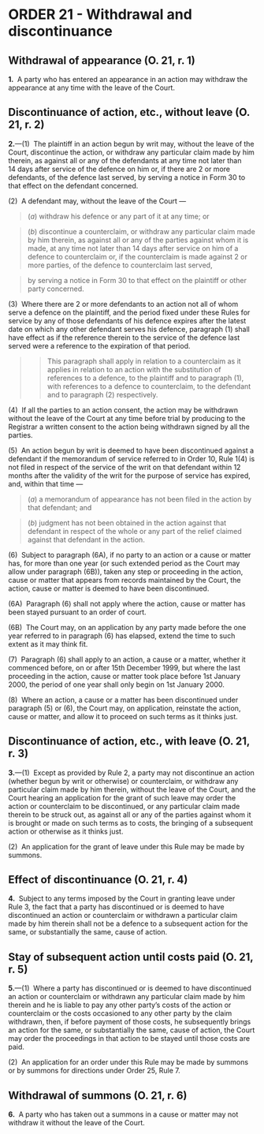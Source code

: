 # ORDER 21 - Withdrawal and discontinuance

## Withdrawal of appearance (O. 21, r. 1)

**1.**  A party who has entered an appearance in an action may withdraw the appearance at any time with the leave of the Court.

## Discontinuance of action, etc., without leave (O. 21, r. 2)

**2.**—(1)  The plaintiff in an action begun by writ may, without the leave of the Court, discontinue the action, or withdraw any particular claim made by him therein, as against all or any of the defendants at any time not later than 14 days after service of the defence on him or, if there are 2 or more defendants, of the defence last served, by serving a notice in Form 30 to that effect on the defendant concerned.



(2)  A defendant may, without the leave of the Court —

>(_a_) withdraw his defence or any part of it at any time; or

>(_b_) discontinue a counterclaim, or withdraw any particular claim made by him therein, as against all or any of the parties against whom it is made, at any time not later than 14 days after service on him of a defence to counterclaim or, if the counterclaim is made against 2 or more parties, of the defence to counterclaim last served,

>by serving a notice in Form 30 to that effect on the plaintiff or other party concerned.



(3)  Where there are 2 or more defendants to an action not all of whom serve a defence on the plaintiff, and the period fixed under these Rules for service by any of those defendants of his defence expires after the latest date on which any other defendant serves his defence, paragraph (1) shall have effect as if the reference therein to the service of the defence last served were a reference to the expiration of that period.

>

>>This paragraph shall apply in relation to a counterclaim as it applies in relation to an action with the substitution of references to a defence, to the plaintiff and to paragraph (1), with references to a defence to counterclaim, to the defendant and to paragraph (2) respectively.



(4)  If all the parties to an action consent, the action may be withdrawn without the leave of the Court at any time before trial by producing to the Registrar a written consent to the action being withdrawn signed by all the parties.



(5)  An action begun by writ is deemed to have been discontinued against a defendant if the memorandum of service referred to in Order 10, Rule 1(4) is not filed in respect of the service of the writ on that defendant within 12 months after the validity of the writ for the purpose of service has expired, and, within that time —

>(_a_) a memorandum of appearance has not been filed in the action by that defendant; and

>(_b_) judgment has not been obtained in the action against that defendant in respect of the whole or any part of the relief claimed against that defendant in the action.



(6)  Subject to paragraph (6A), if no party to an action or a cause or matter has, for more than one year (or such extended period as the Court may allow under paragraph (6B)), taken any step or proceeding in the action, cause or matter that appears from records maintained by the Court, the action, cause or matter is deemed to have been discontinued.



(6A)  Paragraph (6) shall not apply where the action, cause or matter has been stayed pursuant to an order of court.



(6B)  The Court may, on an application by any party made before the one year referred to in paragraph (6) has elapsed, extend the time to such extent as it may think fit.



(7)  Paragraph (6) shall apply to an action, a cause or a matter, whether it commenced before, on or after 15th December 1999, but where the last proceeding in the action, cause or matter took place before 1st January 2000, the period of one year shall only begin on 1st January 2000.



(8)  Where an action, a cause or a matter has been discontinued under paragraph (5) or (6), the Court may, on application, reinstate the action, cause or matter, and allow it to proceed on such terms as it thinks just.

## Discontinuance of action, etc., with leave (O. 21, r. 3)

**3.**—(1)  Except as provided by Rule 2, a party may not discontinue an action (whether begun by writ or otherwise) or counterclaim, or withdraw any particular claim made by him therein, without the leave of the Court, and the Court hearing an application for the grant of such leave may order the action or counterclaim to be discontinued, or any particular claim made therein to be struck out, as against all or any of the parties against whom it is brought or made on such terms as to costs, the bringing of a subsequent action or otherwise as it thinks just.



(2)  An application for the grant of leave under this Rule may be made by summons.

## Effect of discontinuance (O. 21, r. 4)

**4.**  Subject to any terms imposed by the Court in granting leave under Rule 3, the fact that a party has discontinued or is deemed to have discontinued an action or counterclaim or withdrawn a particular claim made by him therein shall not be a defence to a subsequent action for the same, or substantially the same, cause of action.

## Stay of subsequent action until costs paid (O. 21, r. 5)

**5.**—(1)  Where a party has discontinued or is deemed to have discontinued an action or counterclaim or withdrawn any particular claim made by him therein and he is liable to pay any other party’s costs of the action or counterclaim or the costs occasioned to any other party by the claim withdrawn, then, if before payment of those costs, he subsequently brings an action for the same, or substantially the same, cause of action, the Court may order the proceedings in that action to be stayed until those costs are paid.



(2)  An application for an order under this Rule may be made by summons or by summons for directions under Order 25, Rule 7.

## Withdrawal of summons (O. 21, r. 6)

**6.**  A party who has taken out a summons in a cause or matter may not withdraw it without the leave of the Court.

